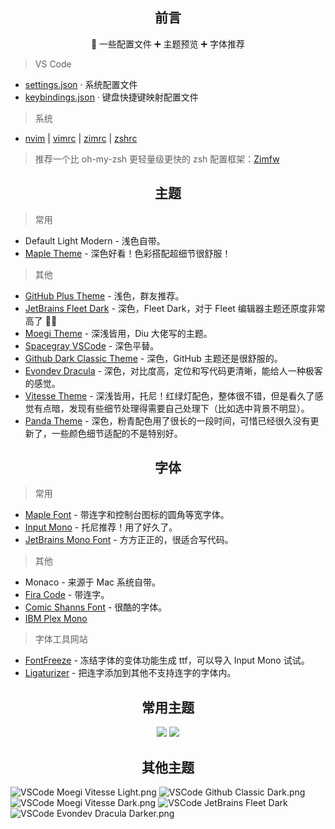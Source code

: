 <h2 align="center">前言</h2>

<p align="center">🤩 一些配置文件 ➕ 主题预览 ➕ 字体推荐</p>

> VS Code

- [settings.json](./2-vscode/settings.json) · 系统配置文件
- [keybindings.json](./2-vscode/keybindings.json) · 键盘快捷键映射配置文件

> 系统

- [nvim](./1-system/.nvim.vim) | [vimrc](./1-system/.vimrc) | [zimrc](./1-system/.zimrc) | [zshrc](./1-system/main.zsh)

> 推荐一个比 oh-my-zsh 更轻量级更快的 zsh 配置框架：[Zimfw](https://github.com/zimfw/zimfw)

<h2 align="center">主题</h2>

> 常用

- Default Light Modern - 浅色自带。
- [Maple Theme](https://marketplace.visualstudio.com/items?itemName=subframe7536.theme-maple) - 深色好看！色彩搭配超细节很舒服！

> 其他

- [GitHub Plus Theme](https://marketplace.visualstudio.com/items?itemName=thenikso.github-plus-theme) - 浅色，群友推荐。
- [JetBrains Fleet Dark](https://marketplace.visualstudio.com/items?itemName=FranzGollhammer.jb-fleet-dark) - 深色，Fleet Dark，对于 Fleet 编辑器主题还原度非常高了 👍🏻
- [Moegi Theme](https://marketplace.visualstudio.com/items?itemName=ddiu8081.moegi-theme) - 深浅皆用，Diu 大佬写的主题。
- [Spacegray VSCode](https://marketplace.visualstudio.com/items?itemName=ionutvmi.spacegray-vscode) - 深色平替。
- [Github Dark Classic Theme](https://marketplace.visualstudio.com/items?itemName=BerriJ.github-vscode-theme-dark-classic) - 深色，GitHub 主题还是很舒服的。
- [Evondev Dracula](https://marketplace.visualstudio.com/items?itemName=evondev.dracula-high-contrast) - 深色，对比度高，定位和写代码更清晰，能给人一种极客的感觉。
- [Vitesse Theme](https://marketplace.visualstudio.com/items?itemName=antfu.theme-vitesse) - 深浅皆用，托尼！红绿灯配色，整体很不错，但是看久了感觉有点暗，发现有些细节处理得需要自己处理下（比如选中背景不明显）。
- [Panda Theme](https://marketplace.visualstudio.com/items?itemName=tinkertrain.theme-panda) - 深色，粉青配色用了很长的一段时间，可惜已经很久没有更新了，一些颜色细节适配的不是特别好。

<h2 align="center">字体</h2>

> 常用

- [Maple Font](https://github.com/subframe7536/maple-font) - 带连字和控制台图标的圆角等宽字体。
- [Input Mono](https://input.djr.com/) - 托尼推荐！用了好久了。
- [JetBrains Mono Font](https://github.com/JetBrains/JetBrainsMono) - 方方正正的，很适合写代码。

> 其他

- Monaco - 来源于 Mac 系统自带。
- [Fira Code](https://github.com/tonsky/FiraCode) - 带连字。
- [Comic Shanns Font](https://github.com/shannpersand/comic-shanns) - 很酷的字体。
- [IBM Plex Mono](https://github.com/IBM/plex)

> 字体工具网站

- [FontFreeze](https://mutsuntsai.github.io/fontfreeze/) - 冻结字体的变体功能生成 ttf，可以导入 Input Mono 试试。
- [Ligaturizer](https://github.com/ToxicFrog/Ligaturizer/) - 把连字添加到其他不支持连字的字体内。

<h2 align="center">常用主题</h2>

<p align="center">
<img src="https://cdn.jsdelivr.net/gh/fengstats/blogcdn@main/2023/VSCode%20Github%20Plus.png" />
<img src="https://cdn.jsdelivr.net/gh/fengstats/blogcdn@main/2024/VSCode%20Maple%20Theme.png" />
</p>

<h2 align="center">其他主题</h2>

![VSCode Moegi Vitesse Light.png](https://cdn.jsdelivr.net/gh/fengstats/blogcdn@main/2023/VSCode%20Meogi%20Vitesse%20Light.png)
![VSCode Github Classic Dark.png](https://cdn.jsdelivr.net/gh/fengstats/blogcdn@main/2023/VSCode%20Github%20Classic%20Dark.png)
![VSCode Moegi Vitesse Dark.png](https://cdn.jsdelivr.net/gh/fengstats/blogcdn@main/2023/VSCode%20Meogi%20Vitesse%20Dark.png)
![VSCode JetBrains Fleet Dark](https://cdn.jsdelivr.net/gh/fengstats/blogcdn@main/2023/VSCode%20JetBrains%20Fleet%20Dark.png)
![VSCode Evondev Dracula Darker.png](https://cdn.jsdelivr.net/gh/fengstats/blogcdn@main/2023/VSCode%20Evondev%20Dracula%20Darker.png)
